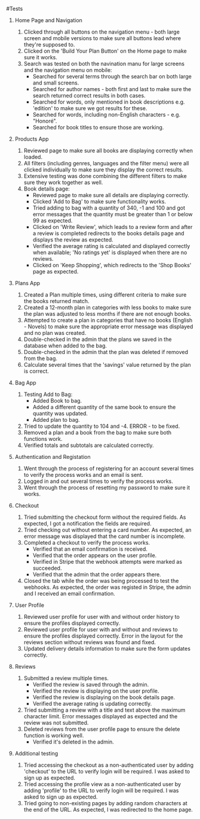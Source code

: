 #Tests

1. Home Page and Navigation
    1. Clicked through all buttons on the navigation menu - both large screen and mobile versions to make sure all buttons lead where they're supposed to.
    2. Clicked on the 'Build Your Plan Button' on the Home page to make sure it works.
    3. Search was tested on both the navination manu for large screens and the navigation menu on mobile:
        * Searched for several terms through the search bar on both large and small screens.
        * Searched for author names - both first and last to make sure the search returned correct results in both cases.
        * Searched for words, only mentioned in book descriptions e.g. 'edition' to make sure we got results for these.
        * Searched for words, including non-English characters - e.g. "Honoré".
        * Searched for book titles to ensure those are working.

2. Products App 
    1. Reviewed page to make sure all books are displaying correctly when loaded.
    2. All filters (including genres, languages and the filter menu) were all clicked individually to make sure they display the correct results. 
    3. Extensive testing was done combining the different filters to make sure they work together as well.
    4. Book details page:
        * Reviewed page to make sure all details are displaying correctly.
        * Clicked 'Add to Bag' to make sure functionality works.
        * Tried adding to bag with a quantity of 340, -1 and 100 and got error messages that the quantity must be greater than 1 or below 99 as expected. 
        * Clicked on 'Write Review', which leads to a review form and after a review is completed redirects to the books details page and displays the review as expected.
        * Verified the average rating is calculated and displayed correctly when available; 'No ratings yet' is displayed when there are no reviews.
        * Clicked on 'Keep Shopping', which redirects to the 'Shop Books' page as expected.
        
3. Plans App
    1. Created a Plan multiple times, using different criteria to make sure the books returned match.
    2. Created a 12-month plan in categories with less books to make sure the plan was adjusted to less months if there are not enough books. 
    3. Attempted to create a plan in categories that have no books (English - Novels) to make sure the appropriate error message was displayed and no plan was created. 
    4. Double-checked in the admin that the plans we saved in the database when added to the bag.
    5. Double-checked in the admin that the plan was deleted if removed from the bag.
    6. Calculate several times that the 'savings' value returned by the plan is correct.

4. Bag App
    1. Testing Add to Bag:
        * Added Book to bag.
        * Added a different quantity of the same book to ensure the quantity was updated.
        * Added plan to bag.
    2. Tried to update the quantity to 104 and -4. ERROR - to be fixed.
    3. Removed a plan and a book from the bag to make sure both functions work.
    4. Verified totals and subtotals are calculated correctly.

5. Authentication and Registation
    1. Went through the process of registering for an account several times to verify the process works and an email is sent.
    2. Logged in and out several times to verify the process works.
    3. Went through the process of resetting my password to make sure it works.

5. Checkout
    1. Tried submitting the checkout form without the required fields. As expected, I got a notification the fields are required. 
    2. Tried checking out without entering a card number. As expected, an error message was displayed that the card number is incomplete.
    3. Completed a checkout to verify the process works. 
        * Verified that an email confirmation is received.
        * Verified that the order appears on the user profile. 
        * Verified in Stripe that the webhook attempts were marked as succeeded.
        * Verified that the admin that the order appears there.
    4. Closed the tab while the order was being processed to test the webhooks. As expected, the order was registed in Stripe, the admin and I received an email confirmation.

6. User Profile
    1. Reviewed user profile for user with and without order history to ensure the profiles displayed correctly.    
    2. Reviewed user profile for user with and without and reviews to ensure the profiles displayed correctly. Error in the layout for the reviews section without reviews was found and fixed.
    3. Updated delivery details information to make sure the form updates correctly.

7. Reviews
    1. Submitted a review multiple times.
        * Verified the review is saved through the admin.
        * Verified the review is displaying on the user profile.
        * Verified the review is displaying on the book details page.
        * Verified the average rating is updating correctly.
    2. Tried submitting a review with a title and text above the maximum character limit. Error messages displayed as expected and the review was not submitted.
    3. Deleted reviews from the user profile page to ensure the delete function is working well. 
        * Verified it's deleted in the admin.

8. Additional testing
    1. Tried accessing the checkout as a non-authenticated user by adding 'checkout' to the URL to verify login will be required. I was asked to sign up as expected.
    2. Tried accessing the profile view as a non-authenticated user by adding 'profile' to the URL to verify login will be required. I was asked to sign up as expected.
    3. Tried going to non-existing pages by adding random characters at the end of the URL. As expected, I was redirected to the home page.